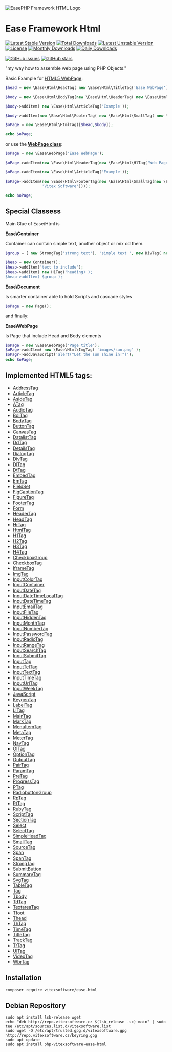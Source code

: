 ![EasePHP Framework HTML Logo](https://raw.githubusercontent.com/VitexSoftware/ease-html/master/project-logo.png "Project Logo")

Ease Framework Html 
===================

[![Latest Stable Version](https://poser.pugx.org/vitexsoftware/ease-html/v/stable)](https://packagist.org/packages/vitexsoftware/ease-html)
[![Total Downloads](https://poser.pugx.org/vitexsoftware/ease-html/downloads)](https://packagist.org/packages/vitexsoftware/ease-html)
[![Latest Unstable Version](https://poser.pugx.org/vitexsoftware/ease-html/v/unstable)](https://packagist.org/packages/vitexsoftware/ease-html)
[![License](https://poser.pugx.org/vitexsoftware/ease-html/license)](https://packagist.org/packages/vitexsoftware/ease-html)
[![Monthly Downloads](https://poser.pugx.org/vitexsoftware/ease-html/d/monthly)](https://packagist.org/packages/vitexsoftware/ease-html)
[![Daily Downloads](https://poser.pugx.org/vitexsoftware/ease-html/d/daily)](https://packagist.org/packages/vitexsoftware/ease-html)

[![GitHub issues](https://img.shields.io/github/issues/VitexSoftware/php-ease-html?style=social)](https://github.com/VitexSoftware/php-ease-html/issues)
[![GitHub stars](https://img.shields.io/github/stars/VitexSoftware/php-ease-html?style=social)](https://github.com/VitexSoftware/php-ease-html/stargazers)

 "my way how to assemble web page using PHP Objects."

Basic Example for [HTML5 WebPage](Examples/webpage.php):

```php
$head = new \Ease\Html\HeadTag( new \Ease\Html\TitleTag('Ease WebPage'));

$body = new \Ease\Html\BodyTag(new \Ease\Html\HeaderTag( new \Ease\Html\H1Tag('Web Page')));

$body->addItem( new \Ease\Html\ArticleTag('Example'));

$body->addItem(new \Ease\Html\FooterTag( new \Ease\Html\SmallTag( new \Ease\Html\ATag('v.s.cz','Vitex Software') ) ));

$oPage = new \Ease\Html\HtmlTag([$head,$body]);

echo $oPage;
```

or use the **[WebPage class](Examples/webpageClass.php)**:

```php
$oPage = new \Ease\WebPage('Ease WebPage');

$oPage->addItem(new \Ease\Html\HeaderTag(new \Ease\Html\H1Tag('Web Page')));

$oPage->addItem(new \Ease\Html\ArticleTag('Example'));

$oPage->addItem(new \Ease\Html\FooterTag(new \Ease\Html\SmallTag(new \Ease\Html\ATag('v.s.cz',
                'Vitex Software'))));

echo $oPage;

```


Special Classess
------------

Main Glue of Ease\Html is 


**Ease\Container**

Container can contain simple text,  another object or mix od them.

```php
$group = [ new StrongTag('strong text'), 'simple text ', new DivTag( new HrTag() ) ];

$heap = new Container();
$heap->addItem('text to include');
$heap->addItem( new H1Tag('heading) );
$heap->addItem( $group );
```

**Ease\Document**

Is smarter container able to hold Scripts and cascade styles

```php
$oPage = new Page();

```

and finally:

**Ease\WebPage**

Is Page that include Head and Body elements

```php
$oPage = new \Ease\WebPage('Page title');
$oPage->addItem( new \Ease\Html\ImgTag( 'images/sun.png' );
$oPagr->addJavaScript('alert("Let the sun shine in!")');
echo $oPage;
```


Implemented HTML5 tags:
-----------------------

 * [AddressTag](src/Ease/Html/AddressTag.php)
 * [ArticleTag](src/Ease/Html/ArticleTag.php)
 * [AsideTag](src/Ease/Html/AsideTag.php)
 * [ATag](src/Ease/Html/ATag.php)
 * [AudioTag](src/Ease/Html/AudioTag.php)
 * [BdiTag](src/Ease/Html/BdiTag.php)
 * [BodyTag](src/Ease/Html/BodyTag.php)
 * [ButtonTag](src/Ease/Html/ButtonTag.php)
 * [CanvasTag](src/Ease/Html/CanvasTag.php)
 * [DatalistTag](src/Ease/Html/DatalistTag.php)
 * [DdTag](src/Ease/Html/DdTag.php)
 * [DetailsTag](src/Ease/Html/DetailsTag.php)
 * [DialogTag](src/Ease/Html/DialogTag.php)
 * [DivTag](src/Ease/Html/DivTag.php)
 * [DlTag](src/Ease/Html/DlTag.php)
 * [DtTag](src/Ease/Html/DtTag.php)
 * [EmbedTag](src/Ease/Html/EmbedTag.php)
 * [EmTag](src/Ease/Html/EmTag.php)
 * [FieldSet](src/Ease/Html/FieldSet.php)
 * [FigCaptionTag](src/Ease/Html/FigCaptionTag.php)
 * [FigureTag](src/Ease/Html/FigureTag.php)
 * [FooterTag](src/Ease/Html/FooterTag.php)
 * [Form](src/Ease/Html/Form.php)
 * [HeaderTag](src/Ease/Html/HeaderTag.php)
 * [HeadTag](src/Ease/Html/HeadTag.php)
 * [HrTag](src/Ease/Html/HrTag.php)
 * [HtmlTag](src/Ease/Html/HtmlTag.php)
 * [H1Tag](src/Ease/Html/H1Tag.php)
 * [H2Tag](src/Ease/Html/H2Tag.php)
 * [H3Tag](src/Ease/Html/H3Tag.php)
 * [H4Tag](src/Ease/Html/H4Tag.php)
 * [CheckboxGroup](src/Ease/Html/CheckboxGroup.php)
 * [CheckboxTag](src/Ease/Html/CheckboxTag.php)
 * [IframeTag](src/Ease/Html/IframeTag.php)
 * [ImgTag](src/Ease/Html/ImgTag.php)
 * [InputColorTag](src/Ease/Html/InputColorTag.php)
 * [InputContainer](src/Ease/Html/InputContainer.php)
 * [InputDateTag](src/Ease/Html/InputDateTag.php)
 * [InputDateTimeLocalTag](src/Ease/Html/InputDateTimeLocalTag.php)
 * [InputDateTimeTag](src/Ease/Html/InputDateTimeTag.php)
 * [InputEmailTag](src/Ease/Html/InputEmailTag.php)
 * [InputFileTag](src/Ease/Html/InputFileTag.php)
 * [InputHiddenTag](src/Ease/Html/InputHiddenTag.php)
 * [InputMonthTag](src/Ease/Html/InputMonthTag.php)
 * [InputNumberTag](src/Ease/Html/InputNumberTag.php)
 * [InputPasswordTag](src/Ease/Html/InputPasswordTag.php)
 * [InputRadioTag](src/Ease/Html/InputRadioTag.php)
 * [InputRangeTag](src/Ease/Html/InputRangeTag.php)
 * [InputSearchTag](src/Ease/Html/InputSearchTag.php)
 * [InputSubmitTag](src/Ease/Html/InputSubmitTag.php)
 * [InputTag](src/Ease/Html/InputTag.php)
 * [InputTelTag](src/Ease/Html/InputTelTag.php)
 * [InputTextTag](src/Ease/Html/InputTextTag.php)
 * [InputTimeTag](src/Ease/Html/InputTimeTag.php)
 * [InputUrlTag](src/Ease/Html/InputUrlTag.php)
 * [InputWeekTag](src/Ease/Html/InputWeekTag.php)
 * [JavaScript](src/Ease/Html/JavaScript.php)
 * [KeygenTag](src/Ease/Html/KeygenTag.php)
 * [LabelTag](src/Ease/Html/LabelTag.php)
 * [LiTag](src/Ease/Html/LiTag.php)
 * [MainTag](src/Ease/Html/MainTag.php)
 * [MarkTag](src/Ease/Html/MarkTag.php)
 * [MenuItemTag](src/Ease/Html/MenuItemTag.php)
 * [MetaTag](src/Ease/Html/MetaTag.php)
 * [MeterTag](src/Ease/Html/MeterTag.php)
 * [NavTag](src/Ease/Html/NavTag.php)
 * [OlTag](src/Ease/Html/OlTag.php)
 * [OptionTag](src/Ease/Html/OptionTag.php)
 * [OutputTag](src/Ease/Html/OutputTag.php)
 * [PairTag](src/Ease/Html/PairTag.php)
 * [ParamTag](src/Ease/Html/ParamTag.php)
 * [PreTag](src/Ease/Html/PreTag.php)
 * [ProgressTag](src/Ease/Html/ProgressTag.php)
 * [PTag](src/Ease/Html/PTag.php)
 * [RadiobuttonGroup](src/Ease/Html/RadiobuttonGroup.php)
 * [RpTag](src/Ease/Html/RpTag.php)
 * [RtTag](src/Ease/Html/RtTag.php)
 * [RubyTag](src/Ease/Html/RubyTag.php)
 * [ScriptTag](src/Ease/Html/ScriptTag.php)
 * [SectionTag](src/Ease/Html/SectionTag.php)
 * [Select](src/Ease/Html/Select.php)
 * [SelectTag](src/Ease/Html/SelectTag.php)
 * [SimpleHeadTag](src/Ease/Html/SimpleHeadTag.php)
 * [SmallTag](src/Ease/Html/SmallTag.php)
 * [SourceTag](src/Ease/Html/SourceTag.php)
 * [Span](src/Ease/Html/Span.php)
 * [SpanTag](src/Ease/Html/SpanTag.php)
 * [StrongTag](src/Ease/Html/StrongTag.php)
 * [SubmitButton](src/Ease/Html/SubmitButton.php)
 * [SummaryTag](src/Ease/Html/SummaryTag.php)
 * [SvgTag](src/Ease/Html/SvgTag.php)
 * [TableTag](src/Ease/Html/TableTag.php)
 * [Tag](src/Ease/Html/Tag.php)
 * [Tbody](src/Ease/Html/Tbody.php)
 * [TdTag](src/Ease/Html/TdTag.php)
 * [TextareaTag](src/Ease/Html/TextareaTag.php)
 * [Tfoot](src/Ease/Html/Tfoot.php)
 * [Thead](src/Ease/Html/Thead.php)
 * [ThTag](src/Ease/Html/ThTag.php)
 * [TimeTag](src/Ease/Html/TimeTag.php)
 * [TitleTag](src/Ease/Html/TitleTag.php)
 * [TrackTag](src/Ease/Html/TrackTag.php)
 * [TrTag](src/Ease/Html/TrTag.php)
 * [UlTag](src/Ease/Html/UlTag.php)
 * [VideoTag](src/Ease/Html/VideoTag.php)
 * [WbrTag](src/Ease/Html/WbrTag.php)

Installation
------------


```
composer require vitexsoftware/ease-html
```
Debian Repository
-----------------

```shell
sudo apt install lsb-release wget
echo "deb http://repo.vitexsoftware.cz $(lsb_release -sc) main" | sudo tee /etc/apt/sources.list.d/vitexsoftware.list
sudo wget -O /etc/apt/trusted.gpg.d/vitexsoftware.gpg http://repo.vitexsoftware.cz/keyring.gpg
sudo apt update
sudo apt install php-vitexsoftware-ease-html
```

